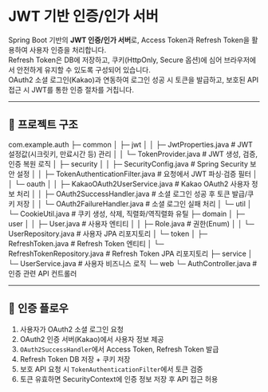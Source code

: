 # JWT 기반 인증/인가 서버

Spring Boot 기반의 **JWT 인증/인가 서버**로, Access Token과 Refresh Token을 활용하여 사용자 인증을 처리합니다.  
Refresh Token은 DB에 저장하고, 쿠키(HttpOnly, Secure 옵션)에 심어 브라우저에서 안전하게 유지할 수 있도록 구성되어 있습니다.  
OAuth2 소셜 로그인(Kakao)과 연동하여 로그인 성공 시 토큰을 발급하고, 보호된 API 접근 시 JWT를 통한 인증 절차를 거칩니다.

---

## 📂 프로젝트 구조
com.example.auth
├─ common
│ ├─ jwt
│ │ ├─ JwtProperties.java # JWT 설정값(시크릿키, 만료시간 등) 관리
│ │ └─ TokenProvider.java # JWT 생성, 검증, 인증 복원 로직
│ ├─ security
│ │ ├─ SecurityConfig.java # Spring Security 보안 설정
│ │ ├─ TokenAuthenticationFilter.java # 요청에서 JWT 파싱·검증 필터
│ │ └─ oauth
│ │ ├─ KakaoOAuth2UserService.java # Kakao OAuth2 사용자 정보 처리
│ │ ├─ OAuth2SuccessHandler.java # 소셜 로그인 성공 후 토큰 발급/쿠키 저장
│ │ └─ OAuth2FailureHandler.java # 소셜 로그인 실패 처리
│ └─ util
│ └─ CookieUtil.java # 쿠키 생성, 삭제, 직렬화/역직렬화 유틸
├─ domain
│ ├─ user
│ │ ├─ User.java # 사용자 엔티티
│ │ ├─ Role.java # 권한(Enum)
│ │ └─ UserRepository.java # 사용자 JPA 리포지토리
│ └─ token
│ ├─ RefreshToken.java # Refresh Token 엔티티
│ └─ RefreshTokenRepository.java # Refresh Token JPA 리포지토리
├─ service
│ └─ UserService.java # 사용자 비즈니스 로직
└─ web
└─ AuthController.java # 인증 관련 API 컨트롤러

---
## 📌 인증 플로우
1. 사용자가 OAuth2 소셜 로그인 요청
2. OAuth2 인증 서버(Kakao)에서 사용자 정보 제공
3. `OAuth2SuccessHandler`에서 Access Token, Refresh Token 발급
4. Refresh Token DB 저장 + 쿠키 저장
5. 보호 API 요청 시 `TokenAuthenticationFilter`에서 토큰 검증
6. 토큰 유효하면 SecurityContext에 인증 정보 저장 후 API 접근 허용
